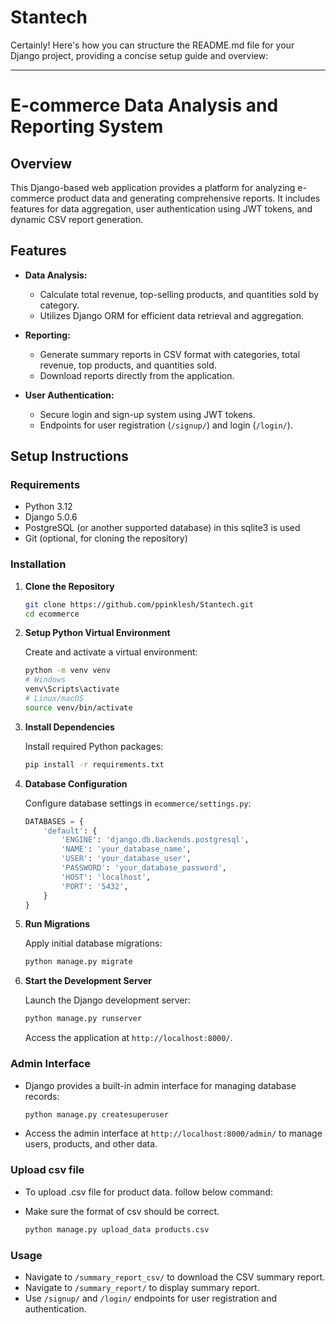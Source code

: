 # Stantech
Certainly! Here's how you can structure the README.md file for your Django project, providing a concise setup guide and overview:

---

# E-commerce Data Analysis and Reporting System

## Overview

This Django-based web application provides a platform for analyzing e-commerce product data and generating comprehensive reports. It includes features for data aggregation, user authentication using JWT tokens, and dynamic CSV report generation.

## Features

- **Data Analysis:**
  - Calculate total revenue, top-selling products, and quantities sold by category.
  - Utilizes Django ORM for efficient data retrieval and aggregation.

- **Reporting:**
  - Generate summary reports in CSV format with categories, total revenue, top products, and quantities sold.
  - Download reports directly from the application.

- **User Authentication:**
  - Secure login and sign-up system using JWT tokens.
  - Endpoints for user registration (`/signup/`) and login (`/login/`).

## Setup Instructions

### Requirements

- Python 3.12
- Django 5.0.6
- PostgreSQL (or another supported database) in this sqlite3 is used
- Git (optional, for cloning the repository)

### Installation

1. **Clone the Repository**

   ```bash
   git clone https://github.com/ppinklesh/Stantech.git
   cd ecommerce
   ```

2. **Setup Python Virtual Environment**

   Create and activate a virtual environment:

   ```bash
   python -m venv venv
   # Windows
   venv\Scripts\activate
   # Linux/macOS
   source venv/bin/activate
   ```

3. **Install Dependencies**

   Install required Python packages:

   ```bash
   pip install -r requirements.txt
   ```

4. **Database Configuration**

   Configure database settings in `ecommerce/settings.py`:

   ```python
   DATABASES = {
       'default': {
           'ENGINE': 'django.db.backends.postgresql',
           'NAME': 'your_database_name',
           'USER': 'your_database_user',
           'PASSWORD': 'your_database_password',
           'HOST': 'localhost',
           'PORT': '5432',
       }
   }
   ```

5. **Run Migrations**

   Apply initial database migrations:

   ```bash
   python manage.py migrate
   ```

6. **Start the Development Server**

   Launch the Django development server:

   ```bash
   python manage.py runserver
   ```

   Access the application at `http://localhost:8000/`.

### Admin Interface

- Django provides a built-in admin interface for managing database records:
  
  ```bash
  python manage.py createsuperuser
  ```

- Access the admin interface at `http://localhost:8000/admin/` to manage users, products, and other data.

### Upload csv file
- To upload .csv file for product data. follow below command:
- Make sure the format of csv should be correct.

  ```bash
  python manage.py upload_data products.csv
  ```

### Usage

- Navigate to `/summary_report_csv/` to download the CSV summary report.
- Navigate to `/summary_report/` to display summary report.
- Use `/signup/` and `/login/` endpoints for user registration and authentication.

